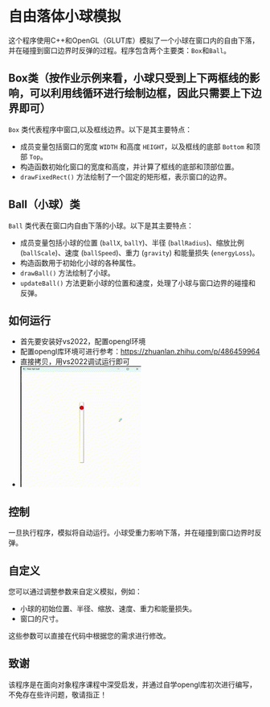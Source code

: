 # 自由落体小球模拟

这个程序使用C++和OpenGL（GLUT库）模拟了一个小球在窗口内的自由下落，并在碰撞到窗口边界时反弹的过程。程序包含两个主要类：`Box`和`Ball`。

## Box类（按作业示例来看，小球只受到上下两框线的影响，可以利用线循环进行绘制边框，因此只需要上下边界即可）

`Box` 类代表程序中窗口,以及框线边界。以下是其主要特点：

- 成员变量包括窗口的宽度 `WIDTH` 和高度 `HEIGHT`，以及框线的底部 `Bottom` 和顶部 `Top`。
- 构造函数初始化窗口的宽度和高度，并计算了框线的底部和顶部位置。
- `drawFixedRect()` 方法绘制了一个固定的矩形框，表示窗口的边界。

## Ball（小球）类

`Ball` 类代表在窗口内自由下落的小球。以下是其主要特点：

- 成员变量包括小球的位置 (`ballX`, `ballY`)、半径 (`ballRadius`)、缩放比例 (`ballScale`)、速度 (`ballSpeed`)、重力 (`gravity`) 和能量损失 (`energyLoss`)。
- 构造函数用于初始化小球的各种属性。
- `drawBall()` 方法绘制了小球。
- `updateBall()` 方法更新小球的位置和速度，处理了小球与窗口边界的碰撞和反弹。

## 如何运行

- 首先要安装好vs2022，配置opengl环境
- 配置opengl库环境可进行参考：https://zhuanlan.zhihu.com/p/486459964
- 直接拷贝，用vs2022调试运行即可
- ![image](ball.gif)

## 控制

一旦执行程序，模拟将自动运行。小球受重力影响下落，并在碰撞到窗口边界时反弹。

## 自定义

您可以通过调整参数来自定义模拟，例如：

- 小球的初始位置、半径、缩放、速度、重力和能量损失。
- 窗口的尺寸。

这些参数可以直接在代码中根据您的需求进行修改。

## 致谢

该程序是在面向对象程序课程中深受启发，并通过自学opengl库初次进行编写，不免存在些许问题，敬请指正！
